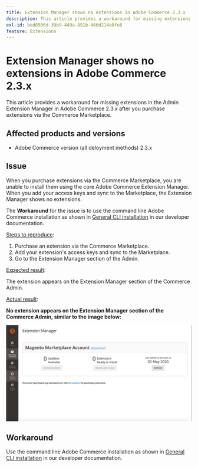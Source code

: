 ```yaml
---
title: Extension Manager shows no extensions in Adobe Commerce 2.3.x
description: This article provides a workaround for missing extensions in the Admin Extension Manager in Adobe Commerce 2.3.x after you purchase extensions via the Commerce Marketplace.
exl-id: bed8506d-39b9-449a-891b-466d214a0fe8
feature: Extensions
---
```

# Extension Manager shows no extensions in Adobe Commerce 2.3.x

This article provides a workaround for missing extensions in the Admin Extension Manager in Adobe Commerce 2.3.x after you purchase extensions via the Commerce Marketplace.

## Affected products and versions

* Adobe Commerce version (all deloyment methods) 2.3.x

## Issue

When you purchase extensions via the Commerce Marketplace, you are unable to install them using the core Adobe Commerce Extension Manager. When you add your access keys and sync to the Marketplace, the Extension Manager shows no extensions.

The **Workaround** for the issue is to use the command line Adobe Commerce installation as shown in [General CLI installation](https://devdocs.magento.com/extensions/install/) in our developer documentation.

 <u>Steps to reproduce</u>:

1. Purchase an extension via the Commerce Marketplace.
1. Add your extension's access keys and sync to the Marketplace.
1. Go to the Extension Manager section of the Admin.

 <u>Expected result</u>:

The extension appears on the Extension Manager section of the Commerce Admin.

 <u>Actual result</u>:

**No extension appears on the Extension Manager section of the Commerce Admin, similar to the image below:**


![KB-607_Image_1.png](assets/KB-607_Image_1.png)

## Workaround

Use the command line Adobe Commerce installation as shown in [General CLI installation](https://devdocs.magento.com/extensions/install/) in our developer documentation.
